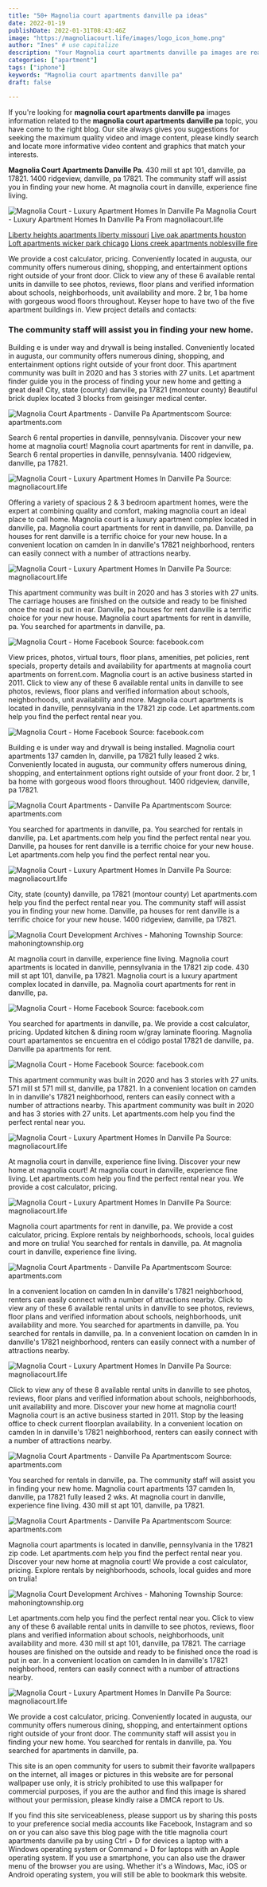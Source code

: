 ```yaml
---
title: "50+ Magnolia court apartments danville pa ideas"
date: 2022-01-19
publishDate: 2022-01-31T08:43:46Z
image: "https://magnoliacourt.life/images/logo_icon_home.png"
author: "Ines" # use capitalize
description: "Your Magnolia court apartments danville pa images are ready. Magnolia court apartments danville pa are a topic that is being searched for and liked by netizens today. You can Download the Magnolia court apartments danville pa files here. Download all free vectors."
categories: ["apartment"]
tags: ["iphone"]
keywords: "Magnolia court apartments danville pa"
draft: false

---
```


If you're looking for **magnolia court apartments danville pa** images information related to the **magnolia court apartments danville pa** topic, you have come to the right  blog.  Our site always  gives you  suggestions  for seeking  the maximum  quality video and image  content, please kindly search and locate more informative video content and graphics  that match your interests.

**Magnolia Court Apartments Danville Pa**. 430 mill st apt 101, danville, pa 17821. 1400 ridgeview, danville, pa 17821. The community staff will assist you in finding your new home. At magnolia court in danville, experience fine living.

![Magnolia Court - Luxury Apartment Homes In Danville Pa](https://magnoliacourt.life/images/img12.jpg "Magnolia Court - Luxury Apartment Homes In Danville Pa")
Magnolia Court - Luxury Apartment Homes In Danville Pa From magnoliacourt.life

[Liberty heights apartments liberty missouri](/liberty-heights-apartments-liberty-missouri/)
[Live oak apartments houston](/live-oak-apartments-houston/)
[Loft apartments wicker park chicago](/loft-apartments-wicker-park-chicago/)
[Lions creek apartments noblesville fire](/lions-creek-apartments-noblesville-fire/)

We provide a cost calculator, pricing. Conveniently located in augusta, our community offers numerous dining, shopping, and entertainment options right outside of your front door. Click to view any of these 6 available rental units in danville to see photos, reviews, floor plans and verified information about schools, neighborhoods, unit availability and more. 2 br, 1 ba home with gorgeous wood floors throughout. Keyser hope to have two of the five apartment buildings in. View project details and contacts:

### The community staff will assist you in finding your new home.

Building e is under way and drywall is being installed. Conveniently located in augusta, our community offers numerous dining, shopping, and entertainment options right outside of your front door. This apartment community was built in 2020 and has 3 stories with 27 units. Let apartment finder guide you in the process of finding your new home and getting a great deal! City, state (county) danville, pa 17821 (montour county) Beautiful brick duplex located 3 blocks from geisinger medical center.


![Magnolia Court Apartments - Danville Pa Apartmentscom](https://images1.apartments.com/i2/JwcmOTq4Ba6YRu45rVd64loVczFgU0FQHAbtk_16VBA/117/magnolia-court-apartments-danville-pa-building-photo.jpg "Magnolia Court Apartments - Danville Pa Apartmentscom")
Source: apartments.com

Search 6 rental properties in danville, pennsylvania. Discover your new home at magnolia court! Magnolia court apartments for rent in danville, pa. Search 6 rental properties in danville, pennsylvania. 1400 ridgeview, danville, pa 17821.

![Magnolia Court - Luxury Apartment Homes In Danville Pa](https://magnoliacourt.life/images/unit_type_6_large.jpg "Magnolia Court - Luxury Apartment Homes In Danville Pa")
Source: magnoliacourt.life

Offering a variety of spacious 2 &amp; 3 bedroom apartment homes, were the expert at combining quality and comfort, making magnolia court an ideal place to call home. Magnolia court is a luxury apartment complex located in danville, pa. Magnolia court apartments for rent in danville, pa. Danville, pa houses for rent danville is a terrific choice for your new house. In a convenient location on camden ln in danville&#039;s 17821 neighborhood, renters can easily connect with a number of attractions nearby.

![Magnolia Court - Luxury Apartment Homes In Danville Pa](https://magnoliacourt.life/images/video-bg.jpg "Magnolia Court - Luxury Apartment Homes In Danville Pa")
Source: magnoliacourt.life

This apartment community was built in 2020 and has 3 stories with 27 units. The carriage houses are finished on the outside and ready to be finished once the road is put in ear. Danville, pa houses for rent danville is a terrific choice for your new house. Magnolia court apartments for rent in danville, pa. You searched for apartments in danville, pa.

![Magnolia Court - Home Facebook](https://lookaside.fbsbx.com/lookaside/crawler/media/?media_id=100837724855494 "Magnolia Court - Home Facebook")
Source: facebook.com

View prices, photos, virtual tours, floor plans, amenities, pet policies, rent specials, property details and availability for apartments at magnolia court apartments on forrent.com. Magnolia court is an active business started in 2011. Click to view any of these 6 available rental units in danville to see photos, reviews, floor plans and verified information about schools, neighborhoods, unit availability and more. Magnolia court apartments is located in danville, pennsylvania in the 17821 zip code. Let apartments.com help you find the perfect rental near you.

![Magnolia Court - Home Facebook](https://lookaside.fbsbx.com/lookaside/crawler/media/?media_id=153491736256759 "Magnolia Court - Home Facebook")
Source: facebook.com

Building e is under way and drywall is being installed. Magnolia court apartments 137 camden ln, danville, pa 17821 fully leased 2 wks. Conveniently located in augusta, our community offers numerous dining, shopping, and entertainment options right outside of your front door. 2 br, 1 ba home with gorgeous wood floors throughout. 1400 ridgeview, danville, pa 17821.

![Magnolia Court Apartments - Danville Pa Apartmentscom](https://images1.apartments.com/i2/Shs1K2OdtJZ3Aux3mnKequ3NhFUWIW1EWkDWby-1EnA/117/magnolia-court-apartments-danville-pa-building-photo.jpg "Magnolia Court Apartments - Danville Pa Apartmentscom")
Source: apartments.com

You searched for apartments in danville, pa. You searched for rentals in danville, pa. Let apartments.com help you find the perfect rental near you. Danville, pa houses for rent danville is a terrific choice for your new house. Let apartments.com help you find the perfect rental near you.

![Magnolia Court - Luxury Apartment Homes In Danville Pa](https://magnoliacourt.life/images/img6.jpg "Magnolia Court - Luxury Apartment Homes In Danville Pa")
Source: magnoliacourt.life

City, state (county) danville, pa 17821 (montour county) Let apartments.com help you find the perfect rental near you. The community staff will assist you in finding your new home. Danville, pa houses for rent danville is a terrific choice for your new house. 1400 ridgeview, danville, pa 17821.

![Magnolia Court Development Archives - Mahoning Township](https://mahoningtownship.org/wp-content/uploads/2019/07/Prelim-Sketch-plan-2-1024x600.jpg "Magnolia Court Development Archives - Mahoning Township")
Source: mahoningtownship.org

At magnolia court in danville, experience fine living. Magnolia court apartments is located in danville, pennsylvania in the 17821 zip code. 430 mill st apt 101, danville, pa 17821. Magnolia court is a luxury apartment complex located in danville, pa. Magnolia court apartments for rent in danville, pa.

![Magnolia Court - Home Facebook](https://lookaside.fbsbx.com/lookaside/crawler/media/?media_id=100859474853319 "Magnolia Court - Home Facebook")
Source: facebook.com

You searched for apartments in danville, pa. We provide a cost calculator, pricing. Updated kitchen &amp; dining room w/gray laminate flooring. Magnolia court apartamentos se encuentra en el código postal 17821 de danville, pa. Danville pa apartments for rent.

![Magnolia Court - Home Facebook](https://lookaside.fbsbx.com/lookaside/crawler/media/?media_id=153492152923384 "Magnolia Court - Home Facebook")
Source: facebook.com

This apartment community was built in 2020 and has 3 stories with 27 units. 571 mill st 571 mill st, danville, pa 17821. In a convenient location on camden ln in danville&#039;s 17821 neighborhood, renters can easily connect with a number of attractions nearby. This apartment community was built in 2020 and has 3 stories with 27 units. Let apartments.com help you find the perfect rental near you.

![Magnolia Court - Luxury Apartment Homes In Danville Pa](https://magnoliacourt.life/images/img12.jpg "Magnolia Court - Luxury Apartment Homes In Danville Pa")
Source: magnoliacourt.life

At magnolia court in danville, experience fine living. Discover your new home at magnolia court! At magnolia court in danville, experience fine living. Let apartments.com help you find the perfect rental near you. We provide a cost calculator, pricing.

![Magnolia Court - Luxury Apartment Homes In Danville Pa](https://magnoliacourt.life/images/unit_type_5_large.jpg "Magnolia Court - Luxury Apartment Homes In Danville Pa")
Source: magnoliacourt.life

Magnolia court apartments for rent in danville, pa. We provide a cost calculator, pricing. Explore rentals by neighborhoods, schools, local guides and more on trulia! You searched for rentals in danville, pa. At magnolia court in danville, experience fine living.

![Magnolia Court Apartments - Danville Pa Apartmentscom](https://images1.apartments.com/i2/qsMDvqZHNyKdiCEWrKctWGatgC_XLeOWfN-YZeDbUoo/111/magnolia-court-apartments-danville-pa-primary-photo.jpg "Magnolia Court Apartments - Danville Pa Apartmentscom")
Source: apartments.com

In a convenient location on camden ln in danville&#039;s 17821 neighborhood, renters can easily connect with a number of attractions nearby. Click to view any of these 6 available rental units in danville to see photos, reviews, floor plans and verified information about schools, neighborhoods, unit availability and more. You searched for apartments in danville, pa. You searched for rentals in danville, pa. In a convenient location on camden ln in danville&#039;s 17821 neighborhood, renters can easily connect with a number of attractions nearby.

![Magnolia Court - Luxury Apartment Homes In Danville Pa](https://magnoliacourt.life/images/news-progress.jpg "Magnolia Court - Luxury Apartment Homes In Danville Pa")
Source: magnoliacourt.life

Click to view any of these 8 available rental units in danville to see photos, reviews, floor plans and verified information about schools, neighborhoods, unit availability and more. Discover your new home at magnolia court! Magnolia court is an active business started in 2011. Stop by the leasing office to check current floorplan availability. In a convenient location on camden ln in danville&#039;s 17821 neighborhood, renters can easily connect with a number of attractions nearby.

![Magnolia Court Apartments - Danville Pa Apartmentscom](https://images1.apartments.com/i2/51Wkhe9C_uE3l23c5fahAd_pf8f_iFSgU_ZWhGfpjaM/117/magnolia-court-apartments-danville-pa-building-photo.jpg "Magnolia Court Apartments - Danville Pa Apartmentscom")
Source: apartments.com

You searched for rentals in danville, pa. The community staff will assist you in finding your new home. Magnolia court apartments 137 camden ln, danville, pa 17821 fully leased 2 wks. At magnolia court in danville, experience fine living. 430 mill st apt 101, danville, pa 17821.

![Magnolia Court Apartments - Danville Pa Apartmentscom](https://images1.apartments.com/i2/1OxaRlierW7oloDYzJSMrPm17xVz2317-4fxxRRwPqM/117/magnolia-court-apartments-danville-pa-building-photo.jpg "Magnolia Court Apartments - Danville Pa Apartmentscom")
Source: apartments.com

Magnolia court apartments is located in danville, pennsylvania in the 17821 zip code. Let apartments.com help you find the perfect rental near you. Discover your new home at magnolia court! We provide a cost calculator, pricing. Explore rentals by neighborhoods, schools, local guides and more on trulia!

![Magnolia Court Development Archives - Mahoning Township](https://mahoningtownship.org/wp-content/uploads/2019/07/Prelim-Sketch-plan-3-1024x641.jpg "Magnolia Court Development Archives - Mahoning Township")
Source: mahoningtownship.org

Let apartments.com help you find the perfect rental near you. Click to view any of these 6 available rental units in danville to see photos, reviews, floor plans and verified information about schools, neighborhoods, unit availability and more. 430 mill st apt 101, danville, pa 17821. The carriage houses are finished on the outside and ready to be finished once the road is put in ear. In a convenient location on camden ln in danville&#039;s 17821 neighborhood, renters can easily connect with a number of attractions nearby.

![Magnolia Court - Luxury Apartment Homes In Danville Pa](https://magnoliacourt.life/images/logo_icon_home.png "Magnolia Court - Luxury Apartment Homes In Danville Pa")
Source: magnoliacourt.life

We provide a cost calculator, pricing. Conveniently located in augusta, our community offers numerous dining, shopping, and entertainment options right outside of your front door. The community staff will assist you in finding your new home. You searched for rentals in danville, pa. You searched for apartments in danville, pa.

This site is an open community for users to submit their favorite wallpapers on the internet, all images or pictures in this website are for personal wallpaper use only, it is stricly prohibited to use this wallpaper for commercial purposes, if you are the author and find this image is shared without your permission, please kindly raise a DMCA report to Us.

If you find this site serviceableness, please support us by sharing this posts to your preference social media accounts like Facebook, Instagram and so on or you can also save this blog page with the title magnolia court apartments danville pa by using Ctrl + D for devices a laptop with a Windows operating system or Command + D for laptops with an Apple operating system. If you use a smartphone, you can also use the drawer menu of the browser you are using. Whether it's a Windows, Mac, iOS or Android operating system, you will still be able to bookmark this website.
